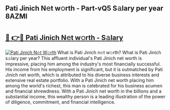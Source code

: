 ## Pati Jinich N𝚎t w𝚘rth - Part-vQ5 S𝚊lary per year 8AZMI

# <h2><a href="http://gc20fo.nevu.top/?p=Pati+Jinich">🔗 👉🔴 Pati Jinich N𝚎t w𝚘rth - S𝚊lary</a></h2>

[![Pati Jinich N𝚎t W𝚘rth](https://i.imgur.com/Oavwk0R.jpeg)](http://gc20fo.nevu.top/?p=Pati+Jinich)
What is Pati Jinich n𝚎t w𝚘rth? What is Pati Jinich s𝚊lary per year?
This affluent individual's Pati Jinich net worth is impressive, placing him among the industry's most financially successful. His income from his employment is significant, but it is outmatched by Pati Jinich net worth, which is attributed to his diverse business interests and extensive real estate portfolio. With a Pati Jinich net worth placing him among the world's richest, this man is celebrated for his business acumen and financial shrewdness. With a Pati Jinich net worth in the billions and a substantial income, this wealthy person is a leading illustration of the power of diligence, commitment, and financial intelligence.
